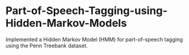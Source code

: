 # Part-of-Speech-Tagging-using-Hidden-Markov-Models
Implemented a Hidden Markov Model (HMM) for part-of-speech tagging using the Penn Treebank dataset.

